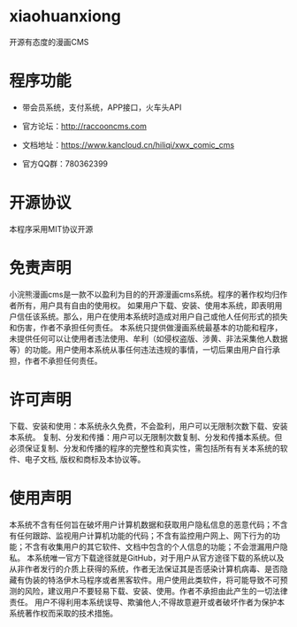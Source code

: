 # xiaohuanxiong
开源有态度的漫画CMS

# 程序功能
- 带会员系统，支付系统，APP接口，火车头API

- 官方论坛：http://raccooncms.com
- 文档地址：https://www.kancloud.cn/hiliqi/xwx_comic_cms
- 官方QQ群：780362399

# 开源协议
本程序采用MIT协议开源

# 免责声明
小浣熊漫画cms是一款不以盈利为目的的开源漫画cms系统。程序的著作权均归作者所有，用户具有自由的使用权。
如果用户下载、安装、使用本系统，即表明用户信任该系统。那么，用户在使用本系统时造成对用户自己或他人任何形式的损失和伤害，作者不承担任何责任。
本系统只提供做漫画系统最基本的功能和程序，未提供任何可以让使用者违法使用、牟利（如侵权盗版、涉黄、非法采集他人数据等）的功能。用户使用本系统从事任何违法违规的事情，一切后果由用户自行承担，作者不承担任何责任。
# 许可声明
下载、安装和使用：本系统永久免费，不会盈利，用户可以无限制次数下载、安装本系统。
复制、分发和传播：用户可以无限制次数复制、分发和传播本系统。但必须保证复制、分发和传播的程序的完整性和真实性，需包括所有有关本系统的软件、电子文档, 版权和商标及本协议等。
# 使用声明
本系统不含有任何旨在破坏用户计算机数据和获取用户隐私信息的恶意代码；不含有任何跟踪、监视用户计算机功能的代码；不含有监控用户网上、网下行为的功能；不含有收集用户的其它软件、文档中包含的个人信息的功能；不会泄漏用户隐私。
本系统唯一官方下载途径就是GitHub，对于用户从官方途径下载的系统以及从非作者发行的介质上获得的系统，作者无法保证其是否感染计算机病毒、是否隐藏有伪装的特洛伊木马程序或者黑客软件。用户使用此类软件，将可能导致不可预测的风险，建议用户不要轻易下载、安装、使用。作者不承担由此产生的一切法律责任。
用户不得利用本系统误导、欺骗他人;不得故意避开或者破坏作者为保护本系统著作权而采取的技术措施。
